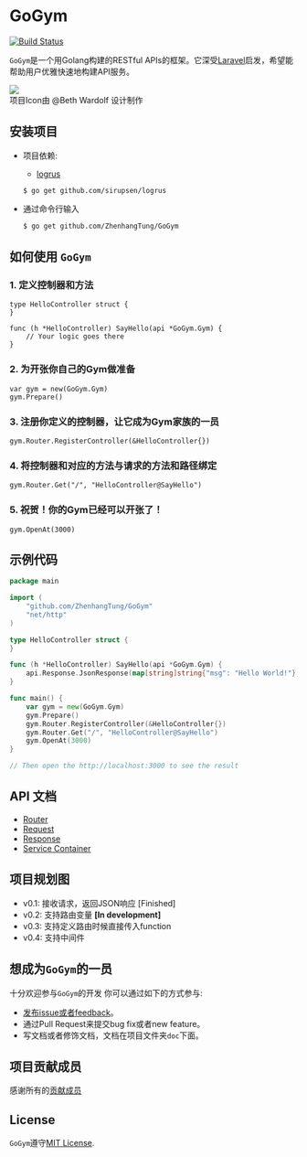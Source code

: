 # GoGym  


[![Build Status](https://travis-ci.org/ZhenhangTung/GoGym.svg?branch=master)](https://travis-ci.org/ZhenhangTung/GoGym)

```GoGym```是一个用Golang构建的RESTful APIs的框架。它深受[Laravel](https://laravel.com/)启发，希望能帮助用户优雅快速地构建API服务。

![](http://tongzhenhang.me/wp-content/uploads/2017/03/GoGym_Logo_256.png)   
项目Icon由 @Beth Wardolf 设计制作

## 安装项目
* 项目依赖:
	* [logrus](https://github.com/sirupsen/logrus)
	```
	$ go get github.com/sirupsen/logrus
	```

* 通过命令行输入


	```bash
	$ go get github.com/ZhenhangTung/GoGym
	```

## 如何使用 ```GoGym```

### 1. 定义控制器和方法

```
type HelloController struct {
}

func (h *HelloController) SayHello(api *GoGym.Gym) {
    // Your logic goes there
}
```

### 2. 为开张你自己的Gym做准备
```
var gym = new(GoGym.Gym)
gym.Prepare()
```

### 3. 注册你定义的控制器，让它成为Gym家族的一员
```
gym.Router.RegisterController(&HelloController{})
```

### 4. 将控制器和对应的方法与请求的方法和路径绑定
```
gym.Router.Get("/", "HelloController@SayHello")
```

### 5. 祝贺！你的Gym已经可以开张了！
```
gym.OpenAt(3000)
```


## 示例代码


```go
package main

import (
	"github.com/ZhenhangTung/GoGym"
	"net/http"
)

type HelloController struct {
}

func (h *HelloController) SayHello(api *GoGym.Gym) {
	api.Response.JsonResponse(map[string]string{"msg": "Hello World!"}, 200, http.Header{})
}

func main() {
	var gym = new(GoGym.Gym)
	gym.Prepare()
	gym.Router.RegisterController(&HelloController{})
	gym.Router.Get("/", "HelloController@SayHello")
	gym.OpenAt(3000)
}

// Then open the http://localhost:3000 to see the result

```

## API 文档
* [Router](http://zhenhangtung.github.io/GoGym/doc/router_zh.html)
* [Request](http://zhenhangtung.github.io/GoGym/doc/request_zh.html)
* [Response](http://zhenhangtung.github.io/GoGym/doc/response_zh.html)
* [Service Container](http://zhenhangtung.github.io/GoGym/doc/gym_zh.html)


## 项目规划图
* v0.1: 接收请求，返回JSON响应 [Finished]
* v0.2: 支持路由变量 **[In development]**
* v0.3: 支持定义路由时候直接传入function
* v0.4: 支持中间件


## 想成为```GoGym```的一员

十分欢迎参与```GoGym```的开发
你可以通过如下的方式参与:

* [发布issue或者feedback](https://github.com/ZhenhangTung/GoGym/issues)。
* 通过Pull Request来提交bug fix或者new feature。
* 写文档或者修饰文档，文档在项目文件夹```doc```下面。


## 项目贡献成员
感谢所有的[贡献成员](https://github.com/ZhenhangTung/GoGym/graphs/contributors)



## License

```GoGym```遵守[MIT License](http://opensource.org/licenses/MIT).

